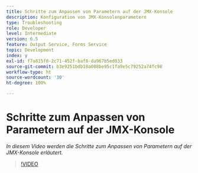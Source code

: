 ```yaml
---
title: Schritte zum Anpassen von Parametern auf der JMX-Konsole
description: Konfiguration von JMX-Konsolenparametern
type: Troubleshooting
role: Developer
level: Intermediate
version: 6.5
feature: Output Service, Forms Service
topic: Development
index: y
exl-id: f7a815f0-2c71-452f-baf8-da967b5ed033
source-git-commit: b3e9251bdb18a008be95c1fa9e5c79252a74fc98
workflow-type: ht
source-wordcount: '30'
ht-degree: 100%

---
```



# Schritte zum Anpassen von Parametern auf der JMX-Konsole

*In diesem Video werden die Schritte zum Anpassen von Parametern auf der JMX-Konsole erläutert.*

>[!VIDEO](https://video.tv.adobe.com/v/335554?quality=12&learn=on)
